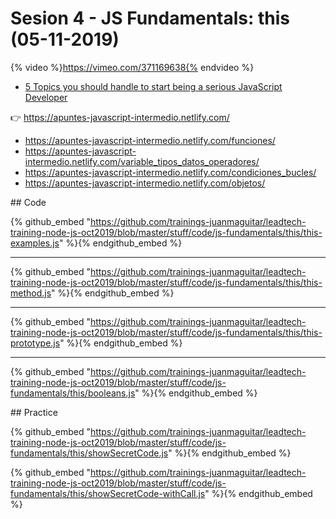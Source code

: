 # Sesion 4 - JS Fundamentals: this (05-11-2019) 

{% video %}https://vimeo.com/371169638{% endvideo %}


- [5 Topics you should handle to start being a serious JavaScript Developer](https://www.codementor.io/juanmagarrido/5-topics-you-should-handle-to-start-being-a-serious-javascript-developer-j2xw5m628)

👉 <https://apuntes-javascript-intermedio.netlify.com/>

- https://apuntes-javascript-intermedio.netlify.com/funciones/
- https://apuntes-javascript-intermedio.netlify.com/variable_tipos_datos_operadores/
- https://apuntes-javascript-intermedio.netlify.com/condiciones_bucles/
- https://apuntes-javascript-intermedio.netlify.com/objetos/

## Code 

{% github_embed "https://github.com/trainings-juanmaguitar/leadtech-training-node-js-oct2019/blob/master/stuff/code/js-fundamentals/this/this-examples.js" %}{% endgithub_embed %}

---

{% github_embed "https://github.com/trainings-juanmaguitar/leadtech-training-node-js-oct2019/blob/master/stuff/code/js-fundamentals/this/this-method.js" %}{% endgithub_embed %}

---

{% github_embed "https://github.com/trainings-juanmaguitar/leadtech-training-node-js-oct2019/blob/master/stuff/code/js-fundamentals/this/this-prototype.js" %}{% endgithub_embed %}

---

{% github_embed "https://github.com/trainings-juanmaguitar/leadtech-training-node-js-oct2019/blob/master/stuff/code/js-fundamentals/this/booleans.js" %}{% endgithub_embed %}


## Practice

{% github_embed "https://github.com/trainings-juanmaguitar/leadtech-training-node-js-oct2019/blob/master/stuff/code/js-fundamentals/this/showSecretCode.js" %}{% endgithub_embed %}

{% github_embed "https://github.com/trainings-juanmaguitar/leadtech-training-node-js-oct2019/blob/master/stuff/code/js-fundamentals/this/showSecretCode-withCall.js" %}{% endgithub_embed %}
